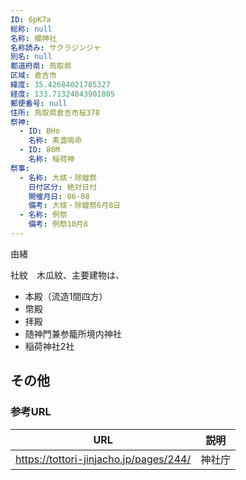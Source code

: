 ```yaml
---
ID: 6pK7a
総称: null
名称: 櫻神社
名称読み: サクラジンジャ
別名: null
都道府県: 鳥取県
区域: 倉吉市
緯度: 35.42684021785327
経度: 133.71324043901805
郵便番号: null
住所: 鳥取県倉吉市桜378
祭神:
  - ID: BHo
    名称: 素盞嗚命
  - ID: 80M
    名称: 稲荷神
祭事:
  - 名称: 大祓・除蝗祭
    日付区分: 絶対日付
    開催月日: 06-08
    備考: 大祓・除蝗祭6月8日
  - 名称: 例祭
    備考: 例祭10月8
---
```


由緒

社紋　木瓜紋、主要建物は、

- 本殿（流造1間四方）
- 幣殿
- 拝殿
- 随神門兼参籠所境内神社
- 稲荷神社2社

## その他

### 参考URL

| URL                                    | 説明   |
| -------------------------------------- | ------ |
| https://tottori-jinjacho.jp/pages/244/ | 神社庁 |
